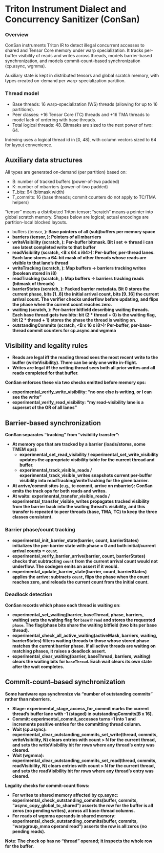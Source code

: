 # Triton Instrument Dialect and Concurrency Sanitizer (ConSan)

### Overview

ConSan instruments Triton IR to detect illegal concurrent accesses to shared and Tensor Core memory under warp specialization. It tracks per-buffer visibility of reads and writes across threads, models barrier-based synchronization, and models commit-count–based synchronization (cp.async, wgmma).

Auxiliary state is kept in distributed tensors and global scratch memory, with types created on-demand per warp-specialization partition.

### Thread model

- Base threads: 16 warp-specialization (WS) threads (allowing for up to 16 partitions).
- Peer classes: +16 Tensor Core (TC) threads and +16 TMA threads to model lack of ordering with base threads.
- Total logical threads: 48. Bitmasks are sized to the next power of two: 64.

Indexing uses a logical thread id in [0, 48), with column vectors sized to 64 for layout convenience.

## Auxiliary data structures

All types are generated on-demand (per partition) based on:

- B: number of tracked buffers (power-of-two padded)
- K: number of mbarriers (power-of-two padded)
- T_bits: 64 (bitmask width)
- T_commits: 16 (base threads; commit counters do not apply to TC/TMA helpers)

“tensor” means a distributed Triton tensor; “scratch” means a pointer into global scratch memory. Shapes below are logical; actual encodings are partition-local blocked layouts.

- buffers (tensor, <B x i64>): Base pointers of all (sub)buffers per memory space
- barriers (tensor, <K x i64>): Pointers of all mbarriers
- writeVisibility (scratch, <B x i64>): Per-buffer bitmask. Bit i set ⇒ thread i can see latest completed write to that buffer
- readVisibility (scratch, <B x 64 x i64>): Per-buffer, per-thread lanes. Each lane stores a 64-bit mask of other threads whose reads are visible to that lane’s thread
- writeTracking (scratch, <B x K x i8>): Map buffers → barriers tracking writes (boolean stored in i8)
- readTracking (scratch, <B x K x i64>): Map buffers → barriers tracking reads (bitmask of threads)
- barrierStates (scratch, <K x i32>): Packed barrier metadata. Bit 0 stores the current phase, bits [1..8] the initial arrival count, bits [9..16] the current arrival count. The verifier checks underflow before updating, and flips the phase when the current count reaches zero.
- waiting (scratch, <K x i32>): Per-barrier bitfield describing waiting threads. Each base thread gets two bits: bit (2 * thread + 0) is the waiting flag, bit (2 * thread + 1) stores the phase the thread is waiting on.
- outstandingCommits (scratch, <B x 16 x i8>): Per-buffer, per-base-thread commit counters for cp.async and wgmma

## Visibility and legality rules

- Reads are legal iff the reading thread sees the most recent write to the buffer (writeVisibility). There can be only one write in-flight.
- Writes are legal iff the writing thread sees both all prior writes and all reads completed for that buffer.

ConSan enforces these via two checks emitted before memory ops:

- experimental_verify_write_visibility: “no one else is writing, or I can see the write”
- experimental_verify_read_visibility: “my read-visibility lane is a superset of the OR of all lanes”

## Barrier-based synchronization

ConSan separates “tracking” from “visibility transfer”:

- At memory ops that are tracked by a barrier (loads/stores, some TMEM ops):
  - experimental_set_read_visibility / experimental_set_write_visibility updates the appropriate visibility table for the current thread and buffer.
  - experimental_track_visible_reads / experimental_track_visible_writes snapshots current per-buffer visibility into readTracking/writeTracking for the given barrier.
- At arrive/commit sites (e.g., tc commit, arrive on mbarrier): ConSan emits the track ops for both reads and writes.
- At waits: experimental_transfer_visible_reads / experimental_transfer_visible_writes propagates tracked visibility from the barrier back into the waiting thread’s visibility, and this transfer is repeated to peer threads (base, TMA, TC) to keep the three classes consistent.

### Barrier phase/count tracking

- experimental_init_barrier_state(barrier, count, barrierStates) initializes the per-barrier state with phase = 0 and both initial/current arrival counts = `count`.
- experimental_verify_barrier_arrive(barrier, count, barrierStates) checks that subtracting `count` from the current arrival count would not underflow. The codegen emits an assert if it would.
- experimental_update_barrier_state(barrier, count, barrierStates) applies the arrive: subtracts `count`, flips the phase when the count reaches zero, and reloads the current count from the initial count.

### Deadlock detection

ConSan records which phase each thread is waiting on:

- experimental_set_waiting(barrier, baseThread, phase, barriers, waiting) sets the waiting flag for `baseThread` and stores the requested `phase`. The flag/phase bits share the waiting bitfield (two bits per base thread).
- experimental_check_all_active_waiting(activeMask, barriers, waiting, barrierStates) filters waiting threads to those whose stored phase matches the current barrier phase. If all active threads are waiting on matching phases, it raises a deadlock assert.
- experimental_clear_waiting(barrier, baseThread, barriers, waiting) clears the waiting bits for `baseThread`. Each wait clears its own state after the wait completes.

## Commit-count–based synchronization

Some hardware ops synchronize via “number of outstanding commits” rather than mbarriers.

- Stage: experimental_stage_access_for_commit marks the current thread’s buffer lane with -1 (staged) in outstandingCommits[B x 16].
- Commit: experimental_commit_accesses turns -1 into 1 and increments positive entries for the committing thread column.
- Wait (cp.async): experimental_clear_outstanding_commits_set_write(thread, commits, writeVisibility, N) clears entries with count > N for the current thread, and sets the writeVisibility bit for rows where any thread’s entry was cleared.
- Wait (wgmma): experimental_clear_outstanding_commits_set_read(thread, commits, readVisibility, N) clears entries with count > N for the current thread, and sets the readVisibility bit for rows where any thread’s entry was cleared.

Legality checks for commit-count flows:

- For writes to shared memory affected by cp.async: experimental_check_outstanding_commits(buffer, commits, "async_copy_global_to_shared") asserts the row for the buffer is all zeros (no pending writes), across all base-thread columns.
- For reads of wgmma operands in shared memory: experimental_check_outstanding_commits(buffer, commits, "warpgroup_mma operand read") asserts the row is all zeros (no pending reads).

Note: The check op has no “thread” operand; it inspects the whole row for the buffer.

